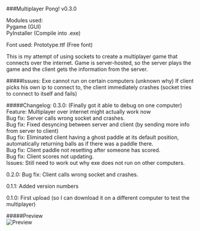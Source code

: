 ###Multiplayer Pong! v0.3.0

Modules used:  
Pygame (GUI)  
	      PyInstaller (Compile into .exe)

Font used: Prototype.ttf (Free font)	    




This is my attempt of using sockets to create a multiplayer game that connects over the internet. Game is server-hosted, so the server plays the game and the client gets the information from the server.

#####Issues:
Exe cannot run on certain computers (unknown why)
If client picks his own ip to connect to, the client immediately crashes (socket tries to connect to itself and fails)

#####Changelog:
0.3.0:	(Finally got it able to debug on one computer)
	Feature: Multiplayer over internet might actually work now  
	Bug fix: Server calls wrong socket and crashes.  
	Bug fix: Fixed desyncing between server and client (by sending more info from server to client)  
	Bug fix: Eliminated client having a ghost paddle at its default position, automatically returning balls as if there was a paddle there.  
	Bug fix: Client paddle not resetting after someone has scored.  
	Bug fix: Client scores not updating.  
	Issues:  Still need to work out why exe does not run on other computers.  

0.2.0:	Bug fix: Client calls wrong socket and crashes.  

0.1.1:	Added version numbers  

0.1.0:	First upload (so I can download it on a different computer to test the multiplayer)  

#####Preview  
![Preview]()
